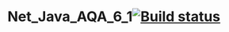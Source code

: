 # Net_Java_AQA_6_1[![Build status](https://ci.appveyor.com/api/projects/status/sjqyo3aomtc1ac3n?svg=true)](https://ci.appveyor.com/project/zaksignu/net-java-aqa-6-1)
